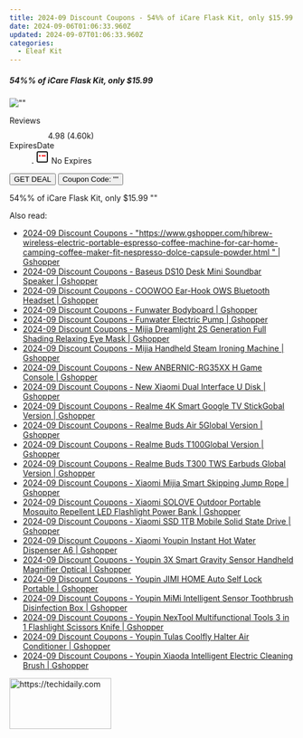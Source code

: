 ```yaml
---
title: 2024-09 Discount Coupons - 54%% of iCare Flask Kit, only $15.99 | Bellavapor
date: 2024-09-06T01:06:33.960Z
updated: 2024-09-07T01:06:33.960Z
categories:
  - Eleaf Kit
---
```



<div class="max-w-4xl mx-auto grid grid-cols-1 lg:max-w-5xl lg:gap-x-20 lg:grid-cols-2">
  <div class="relative p-3 col-start-1 row-start-1 flex flex-col-reverse rounded-lg bg-gradient-to-t from-black/75 via-black/0 sm:bg-none sm:row-start-2 sm:p-0 lg:row-start-1">
    <h5 class="mt-1 text-lg font-semibold text-white sm:text-slate-900 md:text-2xl dark:sm:text-white">54%% of iCare Flask Kit, only $15.99</h5>
  </div>
  
  <div class="col-start-1 col-end-3 row-start-1 grid gap-4 sm:mb-6 sm:grid-cols-4 lg:col-start-2 lg:row-span-6 lg:row-end-6 lg:mb-0 lg:gap-6">
      <img src="&quot;&quot;" onClick="javascript:window.open(decodeURIComponent('%22https%3A%2F%2Fwww.shareasale.com%2Fu.cfm%3Fd%3D1093510%26m%3D122475%26u%3D4338022%22'), '_blank');void(0);" alt="&quot;&quot;" class="h-60 w-full rounded-lg object-cover sm:col-span-2 sm:h-52 lg:col-span-full" loading="lazy" />
    
  </div>
  <dl class="row-start-2 mt-4 flex items-center text-xs font-medium sm:row-start-3 sm:mt-1 md:mt-2.5 lg:row-start-2">
    <dt class="sr-only">Reviews</dt>
    <dd class="flex items-center text-indigo-600 dark:text-indigo-400">
      <svg width="24" height="24" fill="none" aria-hidden="true" class="mr-1 stroke-current dark:stroke-indigo-500">
        <path d="m12 5 2 5h5l-4 4 2.103 5L12 16l-5.103 3L9 14l-4-4h5l2-5Z" stroke-width="2" stroke-linecap="round" stroke-linejoin="round" />
      </svg>
      <span>4.98 <span class="font-normal text-slate-400">(4.60k)</span></span>
    </dd>
    <dt class="sr-only">ExpiresDate</dt>
    <dd class="flex items-center">
      <svg width="2" height="2" aria-hidden="true" fill="currentColor" class="mx-3 text-slate-300">
        <circle cx="1" cy="1" r="1" />
      </svg>
      <svg width="24" height="24" viewBox="0 0 24 24" fill="none" stroke="currentColor" stroke-width="2">
        <rect x="3" y="3" width="18" height="18" rx="2" fill="#fff" />
        <path d="M6 10L18 10" stroke="red" stroke-width="2" fill="none" />
        <path d="M10 6L10 18" stroke="#fff" stroke-width="2" fill="none" />
      </svg>
      No Expires    </dd>
  </dl>
  <div class="col-start-1 row-start-3 mt-4 self-center sm:col-start-2 sm:row-span-2 sm:row-start-2 sm:mt-0 lg:col-start-1 lg:row-start-3 lg:row-end-4 lg:mt-6">
    <button type="button" onClick="javascript:window.open(decodeURIComponent('%22https%3A%2F%2Fwww.shareasale.com%2Fu.cfm%3Fd%3D1093510%26m%3D122475%26u%3D4338022%22'), '_blank');void(0);" class="rounded-lg bg-red-600 px-3 py-2 text-sm font-medium leading-6 text-white">GET DEAL</button>
    <button type="button" onClick="javascript:window.open(decodeURIComponent('%22https%3A%2F%2Fwww.shareasale.com%2Fu.cfm%3Fd%3D1093510%26m%3D122475%26u%3D4338022%22'), '_blank');void(0);" class="border-dashed border-2 border-indigo-600 bg-green-100 text-sm leading-6 font-medium py-2 px-3 rounded-lg">Coupon Code: &quot;&quot;</button>
  </div>
  <p class="col-start-1 mt-4 text-sm leading-6 sm:col-span-2 lg:col-span-1 lg:row-start-4 lg:mt-6 dark:text-slate-400">
    54%% of iCare Flask Kit, only $15.99 
""  </p>
</div>
<span class="atpl-alsoreadstyle">Also read:</span>
<div><ul>
<li><a href="https://coupons.techidaily.com/coupon-1118688-share-97331-sale/"><u>2024-09 Discount Coupons - "https://www.gshopper.com/hibrew-wireless-electric-portable-espresso-coffee-machine-for-car-home-camping-coffee-maker-fit-nespresso-dolce-capsule-powder.html " | Gshopper</u></a></li>
<li><a href="https://coupons.techidaily.com/coupon-1118678-share-97331-sale/"><u>2024-09 Discount Coupons - Baseus DS10 Desk Mini Soundbar Speaker | Gshopper</u></a></li>
<li><a href="https://coupons.techidaily.com/coupon-1118639-share-97331-sale/"><u>2024-09 Discount Coupons - COOWOO Ear-Hook OWS Bluetooth Headset | Gshopper</u></a></li>
<li><a href="https://coupons.techidaily.com/coupon-1118690-share-97331-sale/"><u>2024-09 Discount Coupons - Funwater Bodyboard | Gshopper</u></a></li>
<li><a href="https://coupons.techidaily.com/coupon-1118689-share-97331-sale/"><u>2024-09 Discount Coupons - Funwater Electric Pump | Gshopper</u></a></li>
<li><a href="https://coupons.techidaily.com/coupon-1118683-share-97331-sale/"><u>2024-09 Discount Coupons - Mijia Dreamlight 2S Generation Full Shading Relaxing Eye Mask | Gshopper</u></a></li>
<li><a href="https://coupons.techidaily.com/coupon-1118642-share-97331-sale/"><u>2024-09 Discount Coupons - Mijia Handheld Steam Ironing Machine | Gshopper</u></a></li>
<li><a href="https://coupons.techidaily.com/coupon-1118638-share-97331-sale/"><u>2024-09 Discount Coupons - New ANBERNIC-RG35XX H Game Console | Gshopper</u></a></li>
<li><a href="https://coupons.techidaily.com/coupon-1118679-share-97331-sale/"><u>2024-09 Discount Coupons - New Xiaomi Dual Interface U Disk | Gshopper</u></a></li>
<li><a href="https://coupons.techidaily.com/coupon-1118637-share-97331-sale/"><u>2024-09 Discount Coupons - Realme 4K Smart Google TV StickGobal Version | Gshopper</u></a></li>
<li><a href="https://coupons.techidaily.com/coupon-1118635-share-97331-sale/"><u>2024-09 Discount Coupons - Realme Buds Air 5Global Version | Gshopper</u></a></li>
<li><a href="https://coupons.techidaily.com/coupon-1118634-share-97331-sale/"><u>2024-09 Discount Coupons - Realme Buds T100Global Version | Gshopper</u></a></li>
<li><a href="https://coupons.techidaily.com/coupon-1118636-share-97331-sale/"><u>2024-09 Discount Coupons - Realme Buds T300 TWS Earbuds Global Version | Gshopper</u></a></li>
<li><a href="https://coupons.techidaily.com/coupon-1118685-share-97331-sale/"><u>2024-09 Discount Coupons - Xiaomi Mijia Smart Skipping Jump Rope | Gshopper</u></a></li>
<li><a href="https://coupons.techidaily.com/coupon-1118681-share-97331-sale/"><u>2024-09 Discount Coupons - Xiaomi SOLOVE Outdoor Portable Mosquito Repellent LED Flashlight Power Bank | Gshopper</u></a></li>
<li><a href="https://coupons.techidaily.com/coupon-1118680-share-97331-sale/"><u>2024-09 Discount Coupons - Xiaomi SSD 1TB Mobile Solid State Drive | Gshopper</u></a></li>
<li><a href="https://coupons.techidaily.com/coupon-1118682-share-97331-sale/"><u>2024-09 Discount Coupons - Xiaomi Youpin Instant Hot Water Dispenser A6 | Gshopper</u></a></li>
<li><a href="https://coupons.techidaily.com/coupon-1118687-share-97331-sale/"><u>2024-09 Discount Coupons - Youpin 3X Smart Gravity Sensor Handheld Magnifier Optical | Gshopper</u></a></li>
<li><a href="https://coupons.techidaily.com/coupon-1118686-share-97331-sale/"><u>2024-09 Discount Coupons - Youpin JIMI HOME Auto Self Lock Portable | Gshopper</u></a></li>
<li><a href="https://coupons.techidaily.com/coupon-1118640-share-97331-sale/"><u>2024-09 Discount Coupons - Youpin MiMi Intelligent Sensor Toothbrush Disinfection Box | Gshopper</u></a></li>
<li><a href="https://coupons.techidaily.com/coupon-1118684-share-97331-sale/"><u>2024-09 Discount Coupons - Youpin NexTool Multifunctional Tools 3 in 1 Flashlight Scissors Knife | Gshopper</u></a></li>
<li><a href="https://coupons.techidaily.com/coupon-1118643-share-97331-sale/"><u>2024-09 Discount Coupons - Youpin Tulas Coolfly Halter Air Conditioner | Gshopper</u></a></li>
<li><a href="https://coupons.techidaily.com/coupon-1118641-share-97331-sale/"><u>2024-09 Discount Coupons - Youpin Xiaoda Intelligent Electric Cleaning Brush | Gshopper</u></a></li>
</ul></div>

<ins class="adsbygoogle"
      style="display:block"
      data-ad-client="ca-pub-7571918770474297"
      data-ad-slot="8358498916"
      data-ad-format="auto"
      data-full-width-responsive="true"></ins>
<!-- affiliate ads begin -->
<a href="https://aligracehair.sjv.io/c/5597632/2135367/19272" target="_top" id="2135367">
  <img src="//a.impactradius-go.com/display-ad/19272-2135367" border="0" alt="https://techidaily.com" width="180" height="90"/>
</a>
<img height="0" width="0" src="https://aligracehair.sjv.io/i/5597632/2135367/19272" style="position:absolute;visibility:hidden;" border="0" />
<!-- affiliate ads end -->